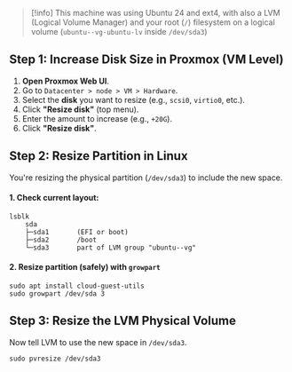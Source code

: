 > [!info] This machine was using Ubuntu 24 and ext4, with also a LVM (Logical Volume Manager) and your root (`/`) filesystem on a logical volume (`ubuntu--vg-ubuntu-lv` inside `/dev/sda3`)

## Step 1: Increase Disk Size in Proxmox (VM Level)

1. **Open Proxmox Web UI**.
2. Go to `Datacenter > node > VM > Hardware`.
3. Select the **disk** you want to resize (e.g., `scsi0`, `virtio0`, etc.).
4. Click **"Resize disk"** (top menu).
5. Enter the amount to increase (e.g., `+20G`).
6. Click **"Resize disk"**.

## Step 2: Resize Partition in Linux

You're resizing the physical partition (`/dev/sda3`) to include the new space.
#### 1. Check current layout:

```shell
lsblk
	sda
	├─sda1       (EFI or boot)
	├─sda2       /boot
	└─sda3       part of LVM group "ubuntu--vg"
```


#### 2. Resize partition (safely) with `growpart`

```shell
sudo apt install cloud-guest-utils 
sudo growpart /dev/sda 3
```


## Step 3: Resize the LVM Physical Volume

Now tell LVM to use the new space in `/dev/sda3`.

```shell
sudo pvresize /dev/sda3
```

